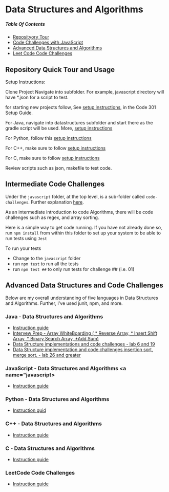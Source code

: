# Data Structures and Algorithms
##### Table Of Contents
- [Reposityory Tour](#repository)
- [Code Challenges with JavaScript](#inter)
- [Advanced Data Structures and Algorithms](#algorithms)
- [Leet Code Code Challenges](#leet)

## Repository Quick Tour and Usage <a name="repository"></a>
Setup Instructions:

Clone Project
 Navigate into subfolder. For example, javascript directory will have *.json for a script to test.

 for starting new projects follow, See [setup instructions](https://codefellows.github.io/setup-guide/code-301/3-code-challenges), in the Code 301 Setup Guide.

 For Java, navigate into datastructures subfolder and start there as the gradle script will be used. More, [setup instructions](java/README.md)

 For Python, follow this [setup instructions](python/README.md)

 For C++, make sure to follow [setup instructions](c++/README.md)

 For C, make sure to follow [setup instructions](c/README.md)

 Review scripts such as json, makefile to test code.

## Intermediate Code Challenges <a name="inter"></a>

Under the `javascript` folder, at the top level, is a sub-folder called `code-challenges`. Further explanation [here](javascript/README.md).

As an intermediate introduction to code Algorithms, there will be code challenges such as regex, and array sorting.

Here is a simple way to get code running.
If you have not already done so, run `npm install` from within this folder to set up your system to be able to run tests using `Jest`

To run your tests

- Change to the `javascript` folder
- run `npm test` to run all the tests
- run `npm test ##` to only run tests for challenge ## (i.e. 01)

## Advanced Data Structures and Code Challenges <a name = "Algorithms"></a>
Below are my overall understanding of five languages in Data Structures and Algorithms. Further, I've used junit, npm, and more.
### Java - Data Structures and Algorithms <a name="java"></a>
<!-- - [Data Structure implementations and code challenges - lab 6 and 20](java/linked-list/README.md) -->
- [Instruction guide](java/README.md)
- [Intervew Prep - Array WhiteBoarding ( * Reverse Array, * Insert Shift Array, * Binary Search Array, *Add Sum)](java/datastructures/README.md)
- [Data Structure implementations and code challenges - lab 6 and 19](java/datastructures/README.md)
- [Data Structure implementation and code challenges insertion sort, merge sort, - lab 26 and greater](java/datastructures/README.md)
### JavaScript - Data Structures and Algorithms <a name="javascript></a>
- [Instruction guide](javascript/README.md)
### Python - Data Structures and Algorithms <a name="python"></a>
- [Instruction guid](python/README.md)
### C++ - Data Structures and Algorithms <a name="c++"></a>
- [Instruction guide](c++/README.md)
### C - Data Structures and Algorithms <a name="c"></a>
- [Instruction guide](c/README.md)
### LeetCode Code Challenges <a name="leet"></a>
- [Instruction guide](leetcode/README.md)
